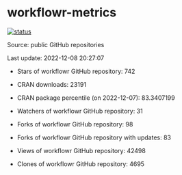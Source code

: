 
<!-- README.md is generated from README.Rmd. Please edit that file -->

# workflowr-metrics

[![status](https://github.com/workflowr/workflowr-metrics/workflows/metrics/badge.svg)](https://github.com/workflowr/workflowr-metrics/actions/workflows/metrics.yaml)

Source: public GitHub repositories

Last update: 2022-12-08 20:27:07

<!--





* Weekly active projects (unique users):  ()

* Monthly active projects (unique users):  ()

* Number of workflowr projects on GitHub: 


-->

  - Stars of workflowr GitHub repository: 742

  - CRAN downloads: 23191

  - CRAN package percentile (on 2022-12-07): 83.3407199

  - Watchers of workflowr GitHub repository: 31

  - Forks of workflowr GitHub repository: 98

  - Forks of workflowr GitHub repository with updates: 83

  - Views of workflowr GitHub repository: 42498

  - Clones of workflowr GitHub repository: 4695
